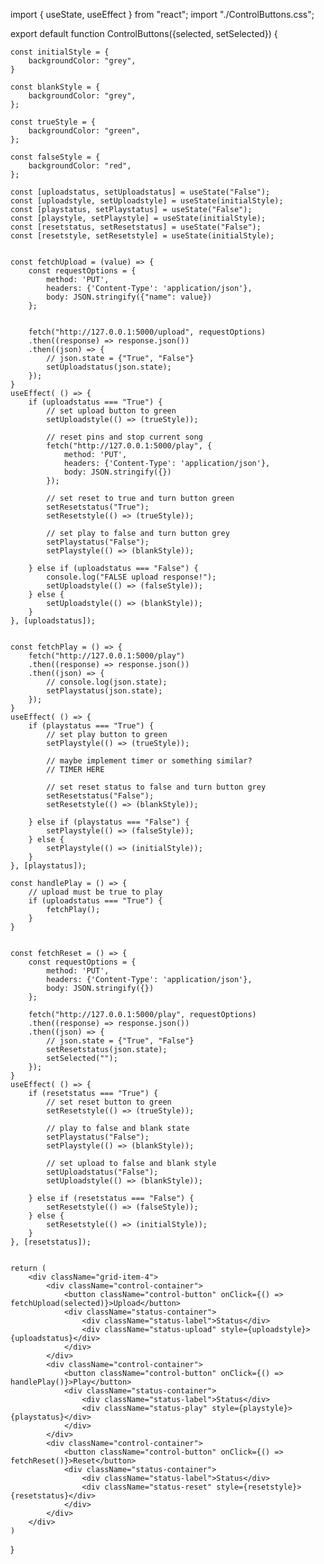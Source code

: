 import { useState, useEffect } from "react";
import "./ControlButtons.css";

export default function ControlButtons({selected, setSelected}) {

    const initialStyle = {
        backgroundColor: "grey",
    }

    const blankStyle = {
        backgroundColor: "grey",
    };

    const trueStyle = {
        backgroundColor: "green",
    };

    const falseStyle = {
        backgroundColor: "red",
    };

    const [uploadstatus, setUploadstatus] = useState("False");
    const [uploadstyle, setUploadstyle] = useState(initialStyle);
    const [playstatus, setPlaystatus] = useState("False");
    const [playstyle, setPlaystyle] = useState(initialStyle);
    const [resetstatus, setResetstatus] = useState("False");
    const [resetstyle, setResetstyle] = useState(initialStyle);


    const fetchUpload = (value) => {
        const requestOptions = {
            method: 'PUT',
            headers: {'Content-Type': 'application/json'},
            body: JSON.stringify({"name": value})
        }; 
    
    
        fetch("http://127.0.0.1:5000/upload", requestOptions)
        .then((response) => response.json())
        .then((json) => {
            // json.state = {"True", "False"}
            setUploadstatus(json.state);
        });
    }
    useEffect( () => {
        if (uploadstatus === "True") {
            // set upload button to green
            setUploadstyle(() => (trueStyle));

            // reset pins and stop current song
            fetch("http://127.0.0.1:5000/play", {
                method: 'PUT',
                headers: {'Content-Type': 'application/json'},
                body: JSON.stringify({})
            });

            // set reset to true and turn button green
            setResetstatus("True");
            setResetstyle(() => (trueStyle));

            // set play to false and turn button grey
            setPlaystatus("False");
            setPlaystyle(() => (blankStyle));
            
        } else if (uploadstatus === "False") {
            console.log("FALSE upload response!");
            setUploadstyle(() => (falseStyle));
        } else {
            setUploadstyle(() => (blankStyle));
        }
    }, [uploadstatus]);

    
    const fetchPlay = () => {
        fetch("http://127.0.0.1:5000/play")
        .then((response) => response.json())
        .then((json) => {
            // console.log(json.state);
            setPlaystatus(json.state);
        });
    }
    useEffect( () => {
        if (playstatus === "True") {
            // set play button to green
            setPlaystyle(() => (trueStyle));

            // maybe implement timer or something similar?
            // TIMER HERE

            // set reset status to false and turn button grey
            setResetstatus("False");
            setResetstyle(() => (blankStyle));

        } else if (playstatus === "False") {
            setPlaystyle(() => (falseStyle));
        } else {
            setPlaystyle(() => (initialStyle));
        }
    }, [playstatus]);

    const handlePlay = () => {
        // upload must be true to play
        if (uploadstatus === "True") {
            fetchPlay();
        }
    }


    const fetchReset = () => {
        const requestOptions = {
            method: 'PUT',
            headers: {'Content-Type': 'application/json'},
            body: JSON.stringify({})
        }; 

        fetch("http://127.0.0.1:5000/play", requestOptions)
        .then((response) => response.json())
        .then((json) => {
            // json.state = {"True", "False"}
            setResetstatus(json.state);
            setSelected("");
        });
    }
    useEffect( () => {
        if (resetstatus === "True") {
            // set reset button to green
            setResetstyle(() => (trueStyle));

            // play to false and blank state
            setPlaystatus("False");
            setPlaystyle(() => (blankStyle));

            // set upload to false and blank style
            setUploadstatus("False");
            setUploadstyle(() => (blankStyle));
            
        } else if (resetstatus === "False") {
            setResetstyle(() => (falseStyle));
        } else {
            setResetstyle(() => (initialStyle));
        }
    }, [resetstatus]);
    

    return (
        <div className="grid-item-4">
            <div className="control-container">
                <button className="control-button" onClick={() => fetchUpload(selected)}>Upload</button>
                <div className="status-container">
                    <div className="status-label">Status</div>
                    <div className="status-upload" style={uploadstyle}>{uploadstatus}</div>
                </div>
            </div>
            <div className="control-container">
                <button className="control-button" onClick={() => handlePlay()}>Play</button>
                <div className="status-container">
                    <div className="status-label">Status</div>
                    <div className="status-play" style={playstyle}>{playstatus}</div>
                </div>
            </div>
            <div className="control-container">
                <button className="control-button" onClick={() => fetchReset()}>Reset</button>
                <div className="status-container">
                    <div className="status-label">Status</div>
                    <div className="status-reset" style={resetstyle}>{resetstatus}</div>
                </div>
            </div>
        </div>
    )
}







